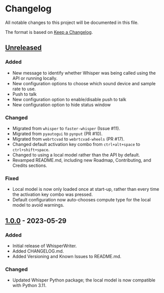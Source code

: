 # Changelog

All notable changes to this project will be documented in this file.

The format is based on [Keep a Changelog](https://keepachangelog.com/en/1.0.0/).

## [Unreleased]
### Added
- New message to identify whether Whisper was being called using the API or running locally.
- New configuration options to choose which sound device and sample rate to use.
- Push to talk
- New configuration option to enable/disable push to talk
- New configuration option to hide status window

### Changed
- Migrated from `whisper` to `faster-whisper` (Issue #11).
- Migrated from `pyautogui` to `pynput` (PR #10).
- Migrated from `webrtcvad` to `webrtcvad-wheels` (PR #17).
- Changed default activation key combo from `ctrl+alt+space` to `ctrl+shift+space`.
- Changed to using a local model rather than the API by default.
- Revamped README.md, including new Roadmap, Contributing, and Credits sections.

### Fixed
- Local model is now only loaded once at start-up, rather than every time the activation key combo was pressed.
- Default configuration now auto-chooses compute type for the local model to avoid warnings.

## [1.0.0] - 2023-05-29
### Added
- Initial release of WhisperWriter.
- Added CHANGELOG.md.
- Added Versioning and Known Issues to README.md.

### Changed
- Updated Whisper Python package; the local model is now compatible with Python 3.11.

[Unreleased]: https://github.com/savbell/whisper-writer/compare/v1.0.0...HEAD
[1.0.0]: https://github.com/savbell/whisper-writer/releases/tag/v1.0.0
